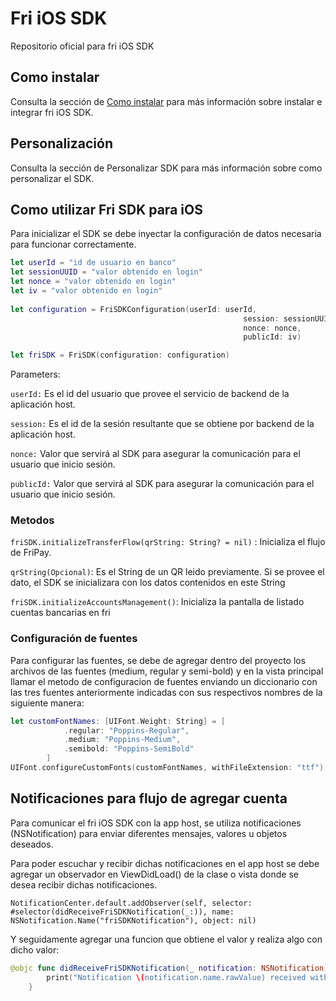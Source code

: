 # Fri iOS SDK

Repositorio oficial para fri iOS SDK

## Como instalar

Consulta la sección de [Como instalar](HOW_TO_INSTALL.md) para más información sobre instalar e integrar fri iOS SDK.

## Personalización

Consulta la sección de Personalizar SDK para más información sobre como personalizar el SDK.

## Como utilizar Fri SDK para iOS

Para inicializar el SDK se debe inyectar la configuración de datos necesaria para funcionar correctamente.

```Swift 
let userId = "id de usuario en banco"
let sessionUUID = "valor obtenido en login"
let nonce = "valor obtenido en login"
let iv = "valor obtenido en login"
            
let configuration = FriSDKConfiguration(userId: userId,
                                                    session: sessionUUID,
                                                    nonce: nonce,
                                                    publicId: iv)

let friSDK = FriSDK(configuration: configuration)
```

Parameters:

`userId:` Es el id del usuario que provee el servicio de backend de la aplicación host.

`session:` Es el id de la sesión resultante que se obtiene por backend de la aplicación host.

`nonce:` Valor que servirá al SDK para asegurar la comunicación para el usuario que inicio sesión.

`publicId:` Valor que servirá al SDK para asegurar la comunicación para el usuario que inicio sesión.

### Metodos

`friSDK.initializeTransferFlow(qrString: String? = nil)` :  Inicializa el flujo de FriPay.

`qrString(Opcional)`: Es el String de un QR leido previamente. Si se provee el dato, el SDK se inicializara con los datos contenidos en este String

`friSDK.initializeAccountsManagement()`: Inicializa la pantalla de listado cuentas bancarias en fri


### Configuración de fuentes

Para configurar las fuentes, se debe de agregar dentro del proyecto los archivos de las fuentes (medium, regular y semi-bold) y en la vista principal llamar el metodo de configuracion de fuentes enviando un diccionario con las tres fuentes anteriormente indicadas con sus respectivos nombres de la siguiente manera:

``` Swift
let customFontNames: [UIFont.Weight: String] = [
            .regular: "Poppins-Regular",
            .medium: "Poppins-Medium",
            .semibold: "Poppins-SemiBold"
        ]
UIFont.configureCustomFonts(customFontNames, withFileExtension: "ttf")
```


## Notificaciones para flujo de agregar cuenta

Para comunicar el fri iOS SDK con la app host, se utiliza notificaciones (NSNotification) para enviar diferentes mensajes, valores u objetos deseados.

Para poder escuchar y recibir dichas notificaciones en el app host se debe agregar un observador en ViewDidLoad() de la clase o vista donde se desea recibir dichas notificaciones.
 
```NotificationCenter.default.addObserver(self, selector: #selector(didReceiveFriSDKNotification(_:)), name: NSNotification.Name("friSDKNotification"), object: nil)```

Y seguidamente agregar una funcion que obtiene el valor y realiza algo con dicho valor:

```Swift
@objc func didReceiveFriSDKNotification(_ notification: NSNotification) {
        print("Notification \(notification.name.rawValue) received with info: \(notification.userInfo ?? ["":""])")
    }
```
